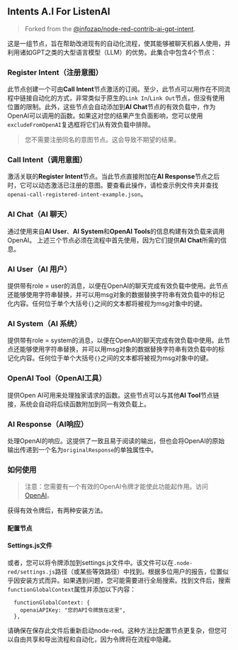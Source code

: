 ## Intents A.I For ListenAI

> Forked from the [@infozap/node-red-contrib-ai-gpt-intent](https://www.npmjs.com/package/@infozap/node-red-contrib-ai-gpt-intent?activeTab=code).

这是一组节点，旨在帮助改进现有的自动化流程，使其能够被聊天机器人使用，并利用诸如GPT之类的大型语言模型（LLM）的优势。此集合中包含4个节点：

### Register Intent（注册意图）

此节点创建一个可由**Call Intent**节点激活的订阅。至少，此节点可以用作在不同流程中链接自动化的方式，非常类似于原生的`Link In`/`Link Out`节点，但没有使用位置的限制。此外，这些节点会自动添加到**AI Chat**节点的有效负载中，作为OpenAI可以调用的函数。如果这对您的结果产生负面影响，您可以使用`excludeFromOpenAI`复选框将它们从有效负载中排除。

> 您不需要注册同名的意图节点。这会导致不期望的结果。

### Call Intent（调用意图）

激活关联的**Register Intent**节点。当此节点直接附加在**AI Response**节点之后时，它可以动态激活已注册的意图。要查看此操作，请检查示例文件夹并查找`openai-call-registered-intent-example.json`。

### AI Chat（AI 聊天）

通过使用来自**AI User**、**AI System**和**OpenAI Tools**的信息构建有效负载来调用OpenAI。
上述三个节点必须在流程中首先使用，因为它们提供**AI Chat**所需的信息。

### AI User（AI 用户）

提供带有role = user的消息，以便在OpenAI的聊天完成有效负载中使用。此节点还能够使用字符串替换，并可以用msg对象的数据替换字符串有效负载中的标记化内容。任何位于单个大括号`{}`之间的文本都将被视为msg对象中的键。

### AI System（AI 系统）

提供带有role = system的消息，以便在OpenAI的聊天完成有效负载中使用。此节点还能够使用字符串替换，并可以用msg对象的数据替换字符串有效负载中的标记化内容。任何位于单个大括号`{}`之间的文本都将被视为msg对象中的键。

### OpenAI Tool（OpenAI工具）

提供Open AI可用来处理独家请求的函数。这些节点可以与其他**AI Tool**节点链接，系统会自动将后续函数附加到同一有效负载上。

### AI Response（AI响应）

处理OpenAI的响应。这提供了一致且易于阅读的输出，但也会将OpenAI的原始输出传递到一个名为`originalResponse`的单独属性中。

### 如何使用

> 注意：您需要有一个有效的OpenAI令牌才能使此功能起作用。访问[OpenAI](https://platform.openai.com/)。

获得有效令牌后，有两种安装方法。

#### 配置节点

#### Settings.js文件

或者，您可以将令牌添加到settings.js文件中。该文件可以在`.node-red/settings.js`路径（或某些等效路径）中找到。根据多位用户的报告，位置似乎因安装方式而异。如果遇到问题，您可能需要进行全局搜索。找到文件后，搜索`functionGlobalContext`属性并添加以下内容：

```
  functionGlobalContext: {
    openaiAPIKey: "您的API令牌放在这里",
  },
```

请确保在保存此文件后重新启动node-red。这种方法比配置节点更复杂，但您可以自由共享和导出流程和自动化，因为令牌将在流程中隐藏。

